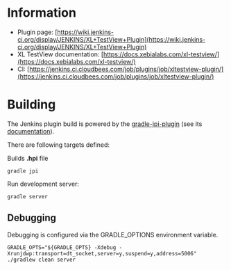 # Information

* Plugin page: [https://wiki.jenkins-ci.org/display/JENKINS/XL+TestView+Plugin](https://wiki.jenkins-ci.org/display/JENKINS/XL+TestView+Plugin)
* XL TestView documentation: [https://docs.xebialabs.com/xl-testview/](https://docs.xebialabs.com/xl-testview/)
* CI: [https://jenkins.ci.cloudbees.com/job/plugins/job/xltestview-plugin/](https://jenkins.ci.cloudbees.com/job/plugins/job/xltestview-plugin/)

# Building

The Jenkins plugin build is powered by the [gradle-jpi-plugin](https://github.com/jenkinsci/gradle-jpi-plugin) (see its [documentation](https://wiki.jenkins-ci.org/display/JENKINS/Gradle+JPI+Plugin)).

There are following targets defined:

Builds **.hpi** file

    gradle jpi

Run development server:

    gradle server

## Debugging

Debugging is configured via the GRADLE_OPTIONS environment variable.

    GRADLE_OPTS="${GRADLE_OPTS} -Xdebug -Xrunjdwp:transport=dt_socket,server=y,suspend=y,address=5006" ./gradlew clean server


